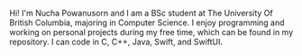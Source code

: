 Hi! I'm Nucha Powanusorn and I am a BSc student at The University Of British Columbia, majoring in Computer Science. I enjoy programming and working on personal projects during my free time, which can be found in my repository. I can code in C, C++, Java, Swift, and SwiftUI. 
